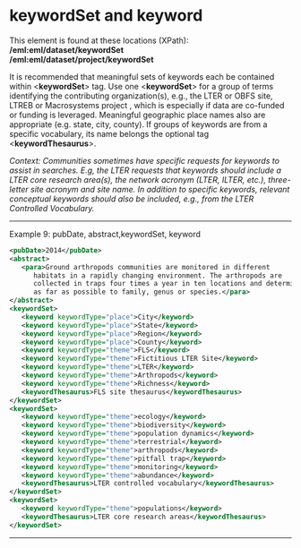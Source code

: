 
# keywordSet and keyword

This element is found at these locations (XPath):  
**/eml:eml/dataset/keywordSet**  
**/eml:eml/dataset/project/keywordSet**

It is recommended that meaningful sets of keywords each be contained
within <**keywordSet**> tag. Use one <**keywordSet**> for a group of
terms identifying the contributing organization(s), e.g., the LTER or
OBFS site, LTREB or Macrosystems project , which is especially if data
are co-funded or funding is leveraged. Meaningful geographic place names
also are appropriate (e.g. state, city, county). If groups of keywords
are from a specific vocabulary, its name belongs the optional tag
<**keywordThesaurus**>.

_Context: Communities sometimes have specific requests for keywords to
assist in searches. E.g, the LTER requests that keywords should include
a LTER core research area(s), the network acronym (LTER, ILTER, etc.),
three-letter site acronym and site name. In addition to specific
keywords, relevant conceptual keywords should also be included, e.g.,
from the LTER Controlled Vocabulary._

---

Example 9: pubDate, abstract,keywordSet, keyword
```xml
<pubDate>2014</pubDate>
<abstract>
   <para>Ground arthropods communities are monitored in different
      habitats in a rapidly changing environment. The arthropods are
      collected in traps four times a year in ten locations and determined
      as far as possible to family, genus or species.</para>
</abstract>
<keywordSet>
   <keyword keywordType="place">City</keyword>
   <keyword keywordType="place">State</keyword>
   <keyword keywordType="place">Region</keyword>
   <keyword keywordType="place">County</keyword>
   <keyword keywordType="theme">FLS</keyword>
   <keyword keywordType="theme">Fictitious LTER Site</keyword>
   <keyword keywordType="theme">LTER</keyword>
   <keyword keywordType="theme">Arthropods</keyword>
   <keyword keywordType="theme">Richness</keyword>
   <keywordThesaurus>FLS site thesaurus</keywordThesaurus>
</keywordSet>
<keywordSet>
   <keyword keywordType="theme">ecology</keyword>
   <keyword keywordType="theme">biodiversity</keyword>
   <keyword keywordType="theme">population dynamics</keyword>
   <keyword keywordType="theme">terrestrial</keyword>
   <keyword keywordType="theme">arthropods</keyword>
   <keyword keywordType="theme">pitfall trap</keyword>
   <keyword keywordType="theme">monitoring</keyword>
   <keyword keywordType="theme">abundance</keyword>
   <keywordThesaurus>LTER controlled vocabulary</keywordThesaurus>
</keywordSet>
<keywordSet>
   <keyword keywordType="theme">populations</keyword>
   <keywordThesaurus>LTER core research areas</keywordThesaurus>
</keywordSet>
```
---
